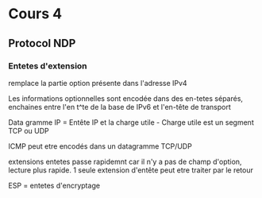 # Cours 4

## Protocol NDP

### Entetes d'extension

remplace la partie option présente dans l'adresse IPv4

Les informations optionnelles sont encodée dans des en-tetes séparés, enchaines entre l'en t^te de la base de IPv6 et l'en-tête de transport

Data gramme IP = Entête IP et la charge utile - Charge utile est un segment TCP ou UDP

ICMP peut etre encodés dans un datagramme TCP/UDP

extensions entetes passe rapidemnt car il n'y a pas de champ d'option, lecture plus rapide.
1 seule extension d'entête peut etre traiter par le retour

ESP = entetes d'encryptage
